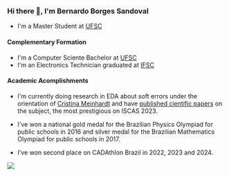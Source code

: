 ### Hi there 👋, I'm Bernardo Borges Sandoval

- I'm a Master Student at [UFSC](https://ieeexplore.ieee.org/author/37089214656)

#### Complementary Formation
- I'm a Computer Sciente Bachelor at [UFSC](https://ieeexplore.ieee.org/author/37089214656)
- I'm an Electronics Technician graduated at [IFSC](https://www.ifsc.edu.br/)

#### Academic Acomplishments
- I'm currently doing research in EDA about soft errors under the orientation of [Cristina Meinhardt](https://scholar.google.com/citations?user=nSxMVPkAAAAJ&hl=en&oi=ao) and have [published cientific papers](https://ieeexplore.ieee.org/author/37089214656) on the subject, the most prestigious on ISCAS 2023.

- I've won a national gold medal for the Brazilian Physics Olympiad for public schools in 2016 and silver medal for the Brazilian Mathematics Olympiad for public schools in 2017.

- I've won second place on CADAthlon Brazil in 2022, 2023 and 2024.

<a href="https://github.com/anuraghazra/github-readme-stats">
  <img align="center" src="https://github-readme-stats.vercel.app/api/top-langs/?username=bnmfw&layout=compact&theme=city_lights" />
</a>
